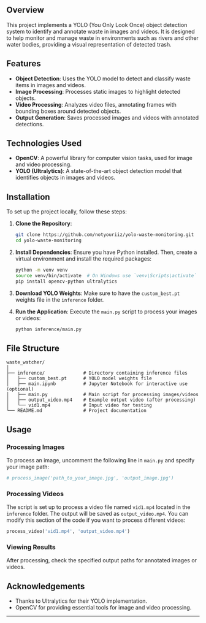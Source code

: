 ## Overview
This project implements a YOLO (You Only Look Once) object detection system to identify and annotate waste in images and videos. It is designed to help monitor and manage waste in environments such as rivers and other water bodies, providing a visual representation of detected trash.

## Features
- **Object Detection**: Uses the YOLO model to detect and classify waste items in images and videos.
- **Image Processing**: Processes static images to highlight detected objects.
- **Video Processing**: Analyzes video files, annotating frames with bounding boxes around detected objects.
- **Output Generation**: Saves processed images and videos with annotated detections.

## Technologies Used
- **OpenCV**: A powerful library for computer vision tasks, used for image and video processing.
- **YOLO (Ultralytics)**: A state-of-the-art object detection model that identifies objects in images and videos.

## Installation
To set up the project locally, follow these steps:

1. **Clone the Repository**:
   ```bash
   git clone https://github.com/notyouriiz/yolo-waste-monitoring.git
   cd yolo-waste-monitoring
   ```

2. **Install Dependencies**:
   Ensure you have Python installed. Then, create a virtual environment and install the required packages:
   ```bash
   python -m venv venv
   source venv/bin/activate  # On Windows use `venv\Scripts\activate`
   pip install opencv-python ultralytics
   ```

3. **Download YOLO Weights**:
   Make sure to have the `custom_best.pt` weights file in the `inference` folder.

4. **Run the Application**:
   Execute the `main.py` script to process your images or videos:
   ```bash
   python inference/main.py
   ```

## File Structure
```plaintext
waste_watcher/
│
├── inference/              # Directory containing inference files
│   ├── custom_best.pt      # YOLO model weights file
│   ├── main.ipynb          # Jupyter Notebook for interactive use (optional)
│   ├── main.py             # Main script for processing images/videos
│   ├── output_video.mp4    # Example output video (after processing)
│   └── vid1.mp4            # Input video for testing
└── README.md               # Project documentation
```

## Usage

### Processing Images
To process an image, uncomment the following line in `main.py` and specify your image path:
```python
# process_image('path_to_your_image.jpg', 'output_image.jpg')
```

### Processing Videos
The script is set up to process a video file named `vid1.mp4` located in the `inference` folder. The output will be saved as `output_video.mp4`. You can modify this section of the code if you want to process different videos:
```python
process_video('vid1.mp4', 'output_video.mp4')
```

### Viewing Results
After processing, check the specified output paths for annotated images or videos.

## Acknowledgements
- Thanks to Ultralytics for their YOLO implementation.
- OpenCV for providing essential tools for image and video processing.

---
